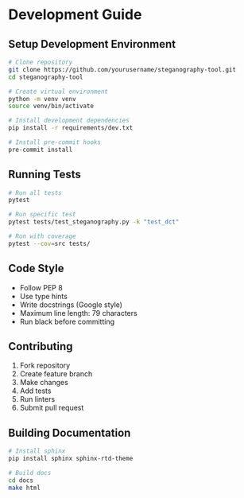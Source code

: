 # Development Guide

## Setup Development Environment

```bash
# Clone repository
git clone https://github.com/yourusername/steganography-tool.git
cd steganography-tool

# Create virtual environment
python -m venv venv
source venv/bin/activate

# Install development dependencies
pip install -r requirements/dev.txt

# Install pre-commit hooks
pre-commit install
```

## Running Tests

```bash
# Run all tests
pytest

# Run specific test
pytest tests/test_steganography.py -k "test_dct"

# Run with coverage
pytest --cov=src tests/
```

## Code Style

- Follow PEP 8
- Use type hints
- Write docstrings (Google style)
- Maximum line length: 79 characters
- Run black before committing

## Contributing

1. Fork repository
2. Create feature branch
3. Make changes
4. Add tests
5. Run linters
6. Submit pull request

## Building Documentation

```bash
# Install sphinx
pip install sphinx sphinx-rtd-theme

# Build docs
cd docs
make html
``` 